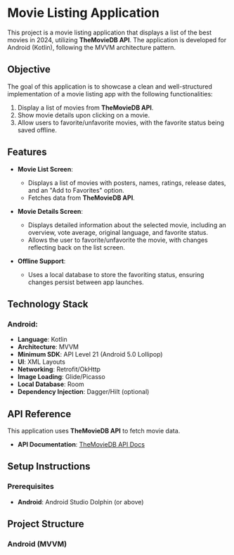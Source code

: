 # Movie Listing Application

This project is a movie listing application that displays a list of the best movies in 2024, utilizing **TheMovieDB API**. The application is developed for Android (Kotlin), following the MVVM architecture pattern.

## Objective

The goal of this application is to showcase a clean and well-structured implementation of a movie listing app with the following functionalities:

1. Display a list of movies from **TheMovieDB API**.
2. Show movie details upon clicking on a movie.
3. Allow users to favorite/unfavorite movies, with the favorite status being saved offline.

## Features

- **Movie List Screen**: 
  - Displays a list of movies with posters, names, ratings, release dates, and an "Add to Favorites" option.
  - Fetches data from **TheMovieDB API**.

- **Movie Details Screen**:
  - Displays detailed information about the selected movie, including an overview, vote average, original language, and favorite status.
  - Allows the user to favorite/unfavorite the movie, with changes reflecting back on the list screen.

- **Offline Support**:
  - Uses a local database to store the favoriting status, ensuring changes persist between app launches.

## Technology Stack

### Android:
- **Language**: Kotlin
- **Architecture**: MVVM
- **Minimum SDK**: API Level 21 (Android 5.0 Lollipop)
- **UI**: XML Layouts
- **Networking**: Retrofit/OkHttp
- **Image Loading**: Glide/Picasso
- **Local Database**: Room
- **Dependency Injection**: Dagger/Hilt (optional)

## API Reference

This application uses **TheMovieDB API** to fetch movie data.

- **API Documentation**: [TheMovieDB API Docs](https://developers.themoviedb.org/3)

## Setup Instructions

### Prerequisites

- **Android**: Android Studio Dolphin (or above)

## Project Structure

### Android (MVVM)

